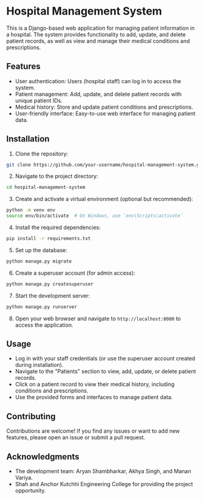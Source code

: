# Hospital Management System

This is a Django-based web application for managing patient information in a hospital. The system provides functionality to add, update, and delete patient records, as well as view and manage their medical conditions and prescriptions.

## Features

- User authentication: Users (hospital staff) can log in to access the system.
- Patient management: Add, update, and delete patient records with unique patient IDs.
- Medical history: Store and update patient conditions and prescriptions.
- User-friendly interface: Easy-to-use web interface for managing patient data.

## Installation

1. Clone the repository:

```bash
git clone https://github.com/your-username/hospital-management-system.git
```

2. Navigate to the project directory:

```bash
cd hospital-management-system
```

3. Create and activate a virtual environment (optional but recommended):

```bash
python -m venv env
source env/bin/activate  # On Windows, use `env\Scripts\activate`
```

4. Install the required dependencies:

```bash
pip install -r requirements.txt
```

5. Set up the database:

```bash
python manage.py migrate
```

6. Create a superuser account (for admin access):

```bash
python manage.py createsuperuser
```

7. Start the development server:

```bash
python manage.py runserver
```

8. Open your web browser and navigate to `http://localhost:8000` to access the application.

## Usage

- Log in with your staff credentials (or use the superuser account created during installation).
- Navigate to the "Patients" section to view, add, update, or delete patient records.
- Click on a patient record to view their medical history, including conditions and prescriptions.
- Use the provided forms and interfaces to manage patient data.

## Contributing

Contributions are welcome! If you find any issues or want to add new features, please open an issue or submit a pull request.

## Acknowledgments

- The development team: Aryan Shambharkar, Akhya Singh, and Manan Variya.
- Shah and Anchor Kutchhi Engineering College for providing the project opportunity.
